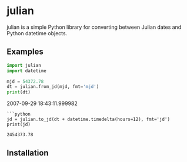 julian
======

julian is a simple Python library for converting between Julian dates and Python datetime objects.

Examples
--------
```python
import julian
import datetime

mjd = 54372.78
dt = julian.from_jd(mjd, fmt='mjd')
print(dt)

```
2007-09-29 18:43:11.999982
```
```python
jd = julian.to_jd(dt + datetime.timedelta(hours=12), fmt='jd')
print(jd)
```
```
2454373.78
```

Installation
------------
